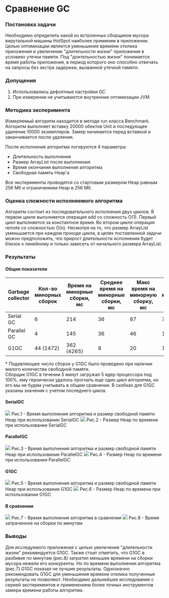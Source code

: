 # Сравнение GC

### Постановка задачи
Необходимо определить какой из встроенных сборщиков мусора вирутальной машины HotSpot наиболее применим в приложении.
Целью оптимизации является уменьшение времени отклика приложения и увеличение "длительности жизни" приложения в условиях утечки памяти.
Под "длительностью жизни" понимается время работы приложения, в период которого оно способно отвечать на запросы без экстра задержки, вызванной утечкой памяти.

### Допущения
1. Использовались дефолтные настройки GC
2. При измерении не учитываются внутренние оптимизации JVM

### Методика эксперимента
Измеряемый алгоритм находится в методе run класса Benchmark.
Алгоритм выполняет вставку 20000 обектов Unit и последующее удаление 10000 экземпляров.
Замер начинается перед вставкой и заканчивается после удаления. 

После исполнения алгоритма логируются 4 параметра: 
* Длительность выполнения
* Размер ArrayList после выполнения
* Время окончания выполнения алгоритма
* Свободная память Heap'а

Все эксперименты проводятся со стартовым размером Heap равным 256 Мб и ограничением Heap в 256 Мб.

### Оценка сложности исполняемого алгоритма
Алгоритм состоит из последовательного исполнения двух циклов. 
В первом цикле выполняется операция add со сложность O(1).
Первый цикл выполняется за константное время.
Во втором цикле операция remote со сложностью O(n).
Несмотря на то, что размер ArrayList уменьшается при каждом проходе цикла, в целях поставленной задачи можно предположить, 
что прирост длительности исполнения будет близок к линейному и только зависеть от начального размера ArrayList.

### Результаты
#### Общие показатели
| Garbage collector | Кол-во минорных сборок  | Время на минорные сборки, мс | Среднее время на минорные сборки, мс | Макс время на минорную сборку, мс | Кол-во мажорных сборок  | Время на мажорные сборки, мс  | Среднее время на мажорные сборки, мс | Макс время на мажорную сборку, мс | Время жизни приложения (до отказа), мс  | Максимальный размер List  |
|-------------------|-------------------------|------------------------------|--------------------------------------|-----------------------------------|-------------------------|-------------------------------|--------------------------------------|-----------------------------------|-----------------------------------------|---------------------------|
| Serial GC         | 6                       | 214                          | 36                                   | 87                                | 7                       | 1823                          | 260                                  | 320                               | ~177478                                 | 1810000                   |
| Parallel GC       | 4                       | 145                          | 36                                   | 46                                | 10                      | 1962                          | 196                                  | 262                               | ~168401                                 | 1810000                   |
| G1GC              | 44 (1472)               | 362 (4265)                   | 8                                    | 20                                | 13 (2776)               | 1298 (306203)                 | 100                                  | 116                               | ~219760                                 | 1950000                   |

\* Подавляющее число сборок у G1GC было проведено при наличии малого количества свободной памяти.   
Сборщик G1GC в течении 5 минут загружал 5 ядер процессора под 100%,
ему героически удалось прогнать еще один цикл алгоритма, но его мы не будем учитывать в общем сравнении. 
В скобках для G1GC указаны значения с учетом последнего цикла.

#### SerialGC
![](pics/SerialGC.png) 
Рис.1 - Время выполнения алгоритма и размер свободной памяти Heap при использовании SerialGC
![](pics/SerialGC_memory.png) 
Рис.2 - Размер Heap по времени при использовании SerialGC
#### ParallelGC
![](pics/ParallelGC.png) 
Рис.3 - Время выполнения алгоритма и размер свободной памяти Heap при использовании ParallelGC
![](pics/ParallelGC_memory.png)
Рис.4 - Размер Heap по времени при использовании ParallelGC
#### G1GC
![](pics/G1GC.png) 
Рис.5 - Время выполнения алгоритма и размер свободной памяти Heap при использовании G1GC
![](pics/G1GC_memory.png)
Рис.6 - Размер Heap по времени при использовании G1GC
#### В сравнении
![](pics/all.png) 
Рис.7 - Время выполнения алгоритма в сравнении
![](pics/Collection_per_min.png) 
Рис.8 - Время затраченное на сборки по минутам

### Выводы
Для исследуемого приложения с целью увеличения "длительности жизни" рекомендуется G1GC. 
Также стоит отметить, что G1GC в разбивке по минутам (рис.8) затратил меньшее времени на сборки мусора нежели его конкуренты.
Но по времени выполнения алгоритма (рис.7) G1GC показал не лучшие результаты. 
Однозначно рекомендовать G1GC для уменьшения времени отклика полученные результаты не позволяют. 
Необходимо дальнейшее исследование с серией экспериментов и применением более точных инструментов замера времени работы алгоритма.